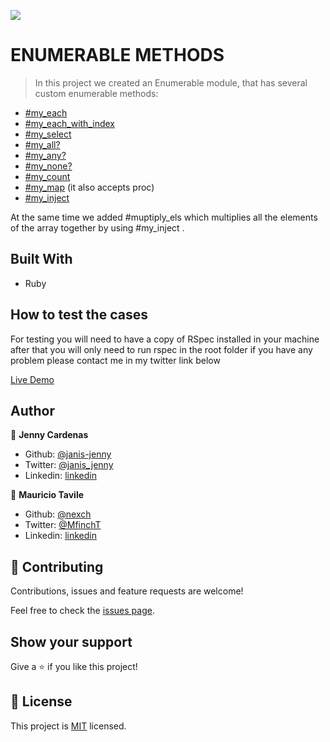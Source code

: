 ![](https://img.shields.io/badge/Microverse-blueviolet)

# ENUMERABLE METHODS

>In this project we created an Enumerable module, that has several custom enumerable methods:

- [#my_each](https://github.com/janis-jenny/Enumerable-Methods/blob/feature/main.rb)
- [#my_each_with_index](https://github.com/janis-jenny/Enumerable-Methods/blob/feature/main.rb)
- [#my_select](https://github.com/janis-jenny/Enumerable-Methods/blob/feature/main.rb)
- [#my_all?](https://github.com/janis-jenny/Enumerable-Methods/blob/feature/main.rb)
- [#my_any?](https://github.com/janis-jenny/Enumerable-Methods/blob/feature/main.rb)
- [#my_none?](https://github.com/janis-jenny/Enumerable-Methods/blob/feature/main.rb)
- [#my_count](https://github.com/janis-jenny/Enumerable-Methods/blob/feature/main.rb)
- [#my_map](https://github.com/janis-jenny/Enumerable-Methods/blob/feature/main.rb) (it also accepts proc)
- [#my_inject](https://github.com/janis-jenny/Enumerable-Methods/blob/feature/main.rb)

At the same time we added #muptiply_els which multiplies all the elements of the array together by using #my_inject .

## Built With

- Ruby

## How to test the cases
For testing you will need to have a copy of RSpec installed in your machine
after that you will only need to run rspec in the root folder
if you have any problem please contact me in my twitter link below

[Live Demo](https://repl.it/@janisjenny/Enumerable-Methods-1#main.rb)

## Author

👤 **Jenny Cardenas**

- Github: [@janis-jenny](https://github.com/janis-jenny)
- Twitter: [@janis_jenny](https://twitter.com/janis_jenny)
- Linkedin: [linkedin](https://www.linkedin.com/in/paolajenny)

👤 **Mauricio Tavile**

- Github: [@nexch](https://github.com/Nexch)
- Twitter: [@MfinchT](https://twitter.com/MfinchT)
- Linkedin: [linkedin](https://www.linkedin.com/in/Nexch/)

## 🤝 Contributing

Contributions, issues and feature requests are welcome!

Feel free to check the [issues page](https://github.com/janis-jenny/Enumerable-Methods/issues).

## Show your support

Give a ⭐️ if you like this project!

## 📝 License

This project is [MIT](https://opensource.org/licenses/MIT) licensed.
